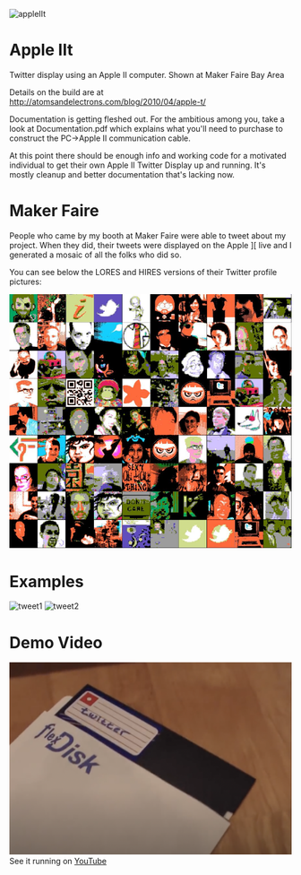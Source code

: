 ![appleIIt](https://atomsandelectrons.com/files/blog/wp-content/images/twitter2.jpg "appleIIt")

# Apple IIt

Twitter display using an Apple II computer. Shown at Maker Faire Bay Area

Details on the build are at http://atomsandelectrons.com/blog/2010/04/apple-t/

Documentation is getting fleshed out. For the ambitious among you, take a look at
Documentation.pdf which explains what you'll need to purchase to construct the
PC->Apple II communication cable.

At this point there should be enough info and working code for a motivated individual
to get their own Apple II Twitter Display up and running. It's mostly cleanup and
better documentation that's lacking now.

# Maker Faire

People who came by my booth at Maker Faire were able to
tweet about my project. When they did, their tweets were
displayed on the Apple ][ live and I generated a mosaic
of all the folks who did so.

You can see below the LORES and HIRES versions of their
Twitter profile pictures:

![Alt text](mosaic.jpg)

# Examples

![tweet1](https://atomsandelectrons.com/files/blog/wp-content/images/img_2227.jpg "nycResistor")
![tweet2](https://atomsandelectrons.com/files/blog/wp-content/images/img_2245.jpg "JEP")

# Demo Video

![Alt text](diskette.png)
See it running on [YouTube](https://www.youtube.com/watch?v=j622EyPX6lM "JEP")
